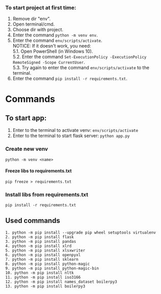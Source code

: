 ### To start project at first time:
1. Remove dir "env".
2. Open terminal/cmd.
3. Choose dir with project.
4. Enter the command ```python -m venv env```.
5. Enter the command ```env/scripts/activate```.<br/>
    NOTICE: If it doesn't work, you need: <br/>
                5.1. Open PowerShell (in Windows 10).<br/>
                5.2. Enter the command ```Set-ExecutionPolicy -ExecutionPolicy RemoteSigned -Scope CurrentUser```.<br/>
                5.3. Try again to enter the command ```env/scripts/activate``` to the terminal.<br/>
6. Enter the command ```pip install -r requirements.txt```.

# Commands
## To start app:
1. Enter to the terminal to activate venv: ```env/scripts/activate```
2. Enter to the terminal to start flask server: ```python app.py```

### Create new venv
```python -m venv <name>```

#### Freeze libs to requirements.txt
```pip freeze > requirements.txt```

### Install libs from requirements.txt
```pip install -r requirements.txt```

## Used commands
```
1. python -m pip install --upgrade pip wheel setuptools virtualenv
2. python -m pip install flask
3. python -m pip install pandas
4. python -m pip install xlrd
5. python -m pip install xlsxwriter
6. python -m pip install openpyxl
7. python -m pip install sklearn
8. python -m pip install python-magic
9. python -m pip install python-magic-bin
10. python -m pip install nltk
11. python -m pip install iso3166
12. python -m pip install names_dataset boilerpy3
13. python -m pip install boilerpy3
```
